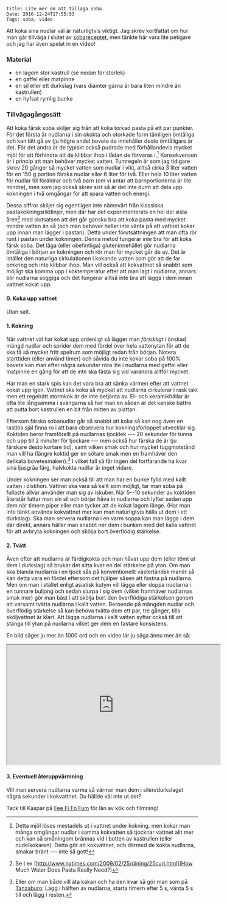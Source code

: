     Title: Lite mer om att tillaga soba
    Date: 2016-12-24T17:55:53
    Tags: soba, video

Att koka sina nudlar väl är naturligtvis viktigt. Jag skrev kortfattat om hur man går tillväga i slutet av [sobareceptet](/2016/07/grundrecept-för-soba.html), men tänkte här vara lite petigare och jag har även spelat in en video!

<!-- more -->

### Material
* en lagom stor kastrull (se nedan för storlek)
* en gaffel eller matpinne
* en sil eller ett durkslag (vars diamter gärna är bara liten mindre än kastrullen)
* en hyfsat rymlig bunke

### Tillvägagångssätt

Att koka färsk soba skiljer sig från att koka torkad pasta på ett par punkter. För det första är nudlarna i sin okokta och otorkade form tämligen ömtåliga och kan lätt gå av (ju högre andel bovete de innehåller desto ömtåligare är de). För det andra är de typiskt också pudrade med förhållandevis mycket mjöl för att förhindra att de klibbar ihop i lådan de förvaras i.[^2] Konsekvensen är i princip att man behöver mycket vatten. Tumregeln är som jag tidigare skrev 20 gånger så mycket vatten som nudlar i vikt, alltså cirka 3 liter vatten för en 150 g portion färska nudlar eller 6 liter för två. Eller hela 10 liter vatten för nudlar till föräldrar och två barn (om vi antar att barnportionerna är lite mindre), men som jag också skrev sist så är det inte dumt att dela upp kokningen i två omgångar för att spara vatten och energi.

Dessa siffror skiljer sig egentligen inte nämnvärt från klassiska pastakokningsriktlinjer, men där har det experimenterats en hel del sista åren[^3] med slutsatsen att det går ganska bra att koka pasta med mycket mindre vatten än så (och man behöver heller inte vänta på att vattnet kokar upp innan man lägger i pastan). Detta under förutsättningen att man ofta rör runt i pastan under kokningen. Denna metod fungerar _inte_ bra för att koka färsk soba. Det låga (eller obefintliga) gluteninnehållet gör nudlarna ömtåliga i början av kokningen och rör man för mycket går de av. Det är istället den naturliga cirkulationen i kokande vatten som gör att de far omkring och inte klibbar ihop. Man vill också att kokvattnet så snabbt som möjligt ska komma upp i koktemperatur efter att man lagt i nudlarna, annars blir nudlarna soggiga och det fungerar alltså inte bra att lägga i dem innan vattnet kokat upp. 

#### 0. Koka upp vattnet

Utan salt.

#### 1. Kokning

När vattnet väl har kokat upp ordenligt så lägger man _försiktigt_ i önskad mängd nudlar och sprider dem med fördel över hela vattenytan för att de ska få så mycket fritt spelrum som möjligt redan från början. Notera starttiden (eller använd timer) och såvida du inte kokar soba på 100% bovete kan man efter några sekunder röra lite i nudlarna med gaffel eller matpinne en gång för att de inte ska fästa sig vid varandra alltför mycket.

Har man en stark spis kan det vara bra att sänka värmen efter att vattnet kokat upp igen. Vattnet ska koka så mycket att nudlarna cirkulerar i rask takt men ett regelrätt stormkok är de inte betjänta av. El- och keramikhällar är ofta lite långsamma i svängarna så har man en sådan är det kanske bättre att putta bort kastrullen en bit från mitten av plattan.

Eftersom färska sobanudlar går så snabbt att koka så kan nog även en rastlös själ finna ro i att bara observera hur kokningsförloppet utvecklar sig. Koktiden beror framförallt på nudlarnas tjocklek --- 20 sekunder för tunna och upp till 2 minuter för tjockare --- men också hur färska de är (ju färskare desto kortare tid), samt vilken smak och hur mycket tuggmotstånd man vill ha (längre koktid ger en sötare smak men en framhäver den delikata bovetesmaken).[^1] I vilket fall så får ingen del fortfarande ha kvar sina ljusgråa färg, halvkokta nudlar är inget vidare.

Under kokningen ser man också till att man har en bunke fylld med kallt vatten i diskhon. Vattnet ska vara så kallt som möjligt, tar man soba på fullaste allvar använder man sig av iskuber.
När 5--10 sekunder av koktiden återstår fattar man sin sil och börjar håva in nudlarna och lyfter sedan upp dem när timern piper eller man tycker att de kokat lagom länge. (Har  man inte tänkt använda kokvattnet mer kan man naturligtvis hälla ut dem i ett durkslag). Ska man servera nudlarna i en varm soppa kan man lägga i dem där direkt, annars häller man snabbt ner dem i bunken med det kalla vattnet för att avbryta kokningen och skölja bort överflödig stärkelse.

#### 2. Tvätt

Även efter att nudlarna är färdigkokta och man håvat upp dem (eller tömt ut dem i durkslag) så brukar det sitta kvar en del stärkelse på ytan. Om man ska blanda nudlarna i en tjock sås på konventionellt västerländsk manér så kan detta vara en fördel eftersom det hjälper såsen att fastna på nudlarna. Men om man i stället enligt asiatisk kutym vill lägga eller doppa nudlarna i en tunnare buljong och sedan slurpa i sig dem (vilket framhäver nudlarnas smak mer) gör man bäst i att skölja bort den överflödiga stärkelsen genom att varsamt tvätta nudlarna i kallt vatten. Beroende på mängden nudlar och överflödig stärkelse så kan behöva tvätta dem ett par, tre gånger, tills sköljvattnet är klart. Att lägga nudlarna i kallt vatten syftar också till att stänga till ytan på nudlarna vilket ger dem en fastare konsistens. 

En bild säger ju mer än 1000 ord och en video lär ju säga ännu mer än så:

<div class='video embed-responsive embed-responsive-16by9'>
	<iframe class="embed-responsive-item" width="560" height="315" src="https://www.youtube.com/embed/zAiUFoPUpT4" allowfullscreen></iframe>
</div>

#### 3. Eventuell återuppvärmning

Vill man servera nudlarna varma så värmer man dem i silen/durkslaget några sekunder i kokvattnet. Du hällde väl inte ut det?

Tack till Kaspar på [Fee Fi Fo Fum](http://feefifofum.se/) för lån av kök och filmning!

[^1]: Eller om man både vill äta kakan och ha den kvar så gör man som på [Tanzaburo](/2015/06/japan-och-tanzaburo.html): Lägg i hälften av nudlarna, starta timern efter 5 s, vänta 5 s till och lägg i resten.
[^2]: Detta mjöl löses mestadels ut i vattnet under kokning, men kokar man många omgångar nudlar i samma kokvatten så tjocknar vattnet allt mer och kan så småningom brännas vid i botten av kastrullen (eller nudelkokaren). Detta gör att kokvattnet, och därmed de kokta nudlarna, smakar bränt --- inte så gott!

[^3]: Se t ex [http://www.nytimes.com/2009/02/25/dining/25curi.html](How Much Water Does Pasta Really Need?)
